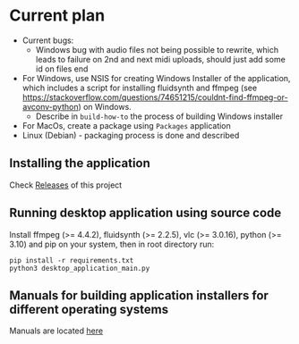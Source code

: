 <h1> Current plan </h1>

- Current bugs:
  - Windows bug with audio files not being possible to rewrite, which leads to failure on 2nd and next midi uploads, should just add some id on files end
- For Windows, use NSIS for creating Windows Installer of the application, which includes a script for installing fluidsynth and ffmpeg (see https://stackoverflow.com/questions/74651215/couldnt-find-ffmpeg-or-avconv-python) on Windows.
  - Describe in `build-how-to` the process of building Windows installer
- For MacOs, create a package using `Packages` application
- Linux (Debian) - packaging process is done and described


<h2> Installing the application </h2>

Check [Releases](https://github.com/HabbaHen/reverse_harmony/releases) of this project

<h2>Running desktop application using source code</h2>

Install ffmpeg (>= 4.4.2), fluidsynth (>= 2.2.5), vlc (>= 3.0.16), python (>= 3.10) and pip on your system, then in root directory run:

```
pip install -r requirements.txt
python3 desktop_application_main.py
```

<h2> Manuals for building application installers for different operating systems </h2>

Manuals are located [here](https://github.com/HabbaHen/reverse_harmony/tree/main/build_how_to)
